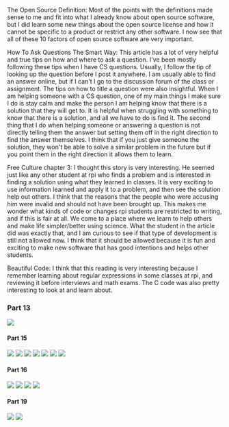 The Open Source Definition: Most of the points with the definitions made sense to me and fit into what I already know about open source 
software, but I did learn some new things about the open source license and how it cannot be specific to a product or restrict any other
software. I now see that all of these 10 factors of open source software are very important.

How To Ask Questions The Smart Way: This article has a lot of very helpful and true tips on how and where to ask a question. I've been 
mostly following these tips when I have CS questions. Usually, I follow the tip of looking up the question before I post it anywhere. I 
am usually able to find an answer online, but if I can't I go to the discussion forum of the class or assignment. The tips on how to title 
a question were also insightful. When I am helping someone with a CS question, one of my main things I make sure I do is stay calm and 
make the person I am helping know that there is a solution that they will get to. It is helpful when struggling with something to know 
that there is a solution, and all we have to do is find it. The second thing that I do when helping someone or answering a question is not
directly telling them the answer but setting them off in the right direction to find the answer themselves. I think that if you just give 
someone the solution, they won't be able to solve a similar problem in the future but if you point them in the right direction it allows 
them to learn. 

Free Culture chapter 3: I thought this story is very interesting. He seemed just like any other student at rpi who finds a problem and is 
interested in finding a solution using what they learned in classes. It is very exciting to use information learned and apply it to a 
problem, and then see the solution help out others. I think that the reasons that the people who were accusing him were invalid and should
not have been brought up. This makes me wonder what kinds of code or changes rpi students are restricted to writing, and if this is fair at 
all. We come to a place where we learn to help others and make life simpler/better using science. What the student in the article did was
exactly that, and I am curious to see if that type of development is still not allowed now. I think that it should be allowed because 
it is fun and exciting to make new software that has good intentions and helps other students. 

Beautiful Code: I think that this reading is very interesting because I remember learning about regular expressions in some classes at
rpi, and reviewing it before interviews and math exams. The C code was also pretty interesting to look at and learn about.

### Part 13
![](https://github.com/ecampi/Labs/blob/master/Lab1/Screenshot%20(63).png)

#### Part 15

![](https://github.com/ecampi/Labs/blob/master/Lab1/Screenshot%20(49).png)
![](https://github.com/ecampi/Labs/blob/master/Lab1/Screenshot%20(50).png)
![](https://github.com/ecampi/Labs/blob/master/Lab1/Screenshot%20(51).png)
![](https://github.com/ecampi/Labs/blob/master/Lab1/Screenshot%20(52).png)
![](https://github.com/ecampi/Labs/blob/master/Lab1/Screenshot%20(53).png)
![](https://github.com/ecampi/Labs/blob/master/Lab1/Screenshot%20(54).png)
![](https://github.com/ecampi/Labs/blob/master/Lab1/Screenshot%20(55).png)


#### Part 16

![](https://github.com/ecampi/Labs/blob/master/Lab1/Screenshot%20(56).png)
![](https://github.com/ecampi/Labs/blob/master/Lab1/Screenshot%20(57).png)
![](https://github.com/ecampi/Labs/blob/master/Lab1/Screenshot%20(58).png)
![](https://github.com/ecampi/Labs/blob/master/Lab1/Screenshot%20(59).png)

#### Part 19

![](https://github.com/ecampi/Labs/blob/master/Lab1/Screenshot%20(60).png)
![](https://github.com/ecampi/Labs/blob/master/Lab1/Screenshot%20(61).png)
